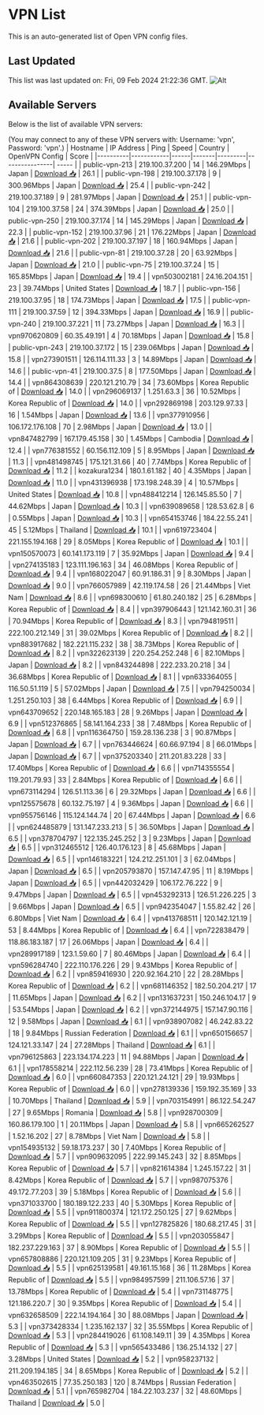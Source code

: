 # VPN List

This is an auto-generated list of Open VPN config files.

## Last Updated

This list was last updated on: Fri, 09 Feb 2024 21:22:36 GMT.
![Alt](https://repobeats.axiom.co/api/embed/186b98318ef1479477931607c1ad7d823f12451f.svg "Repobeats analytics image")

## Available Servers

Below is the list of available VPN servers:

(You may connect to any of these VPN servers with: Username: 'vpn', Password: 'vpn'.)
| Hostname | IP Address | Ping | Speed | Country | OpenVPN Config | Score |
|----------|------------|------|-------|---------|----------------| ----- |
| public-vpn-213 | 219.100.37.200 | 14 | 146.29Mbps | Japan | [Download 📥](./configs/server_0_JP.ovpn) | 26.1 |
| public-vpn-198 | 219.100.37.178 | 9 | 300.96Mbps | Japan | [Download 📥](./configs/server_1_JP.ovpn) | 25.4 |
| public-vpn-242 | 219.100.37.189 | 9 | 281.97Mbps | Japan | [Download 📥](./configs/server_2_JP.ovpn) | 25.1 |
| public-vpn-104 | 219.100.37.58 | 24 | 374.39Mbps | Japan | [Download 📥](./configs/server_3_JP.ovpn) | 25.0 |
| public-vpn-250 | 219.100.37.174 | 14 | 145.29Mbps | Japan | [Download 📥](./configs/server_4_JP.ovpn) | 22.3 |
| public-vpn-152 | 219.100.37.96 | 21 | 176.22Mbps | Japan | [Download 📥](./configs/server_5_JP.ovpn) | 21.6 |
| public-vpn-202 | 219.100.37.197 | 18 | 160.94Mbps | Japan | [Download 📥](./configs/server_6_JP.ovpn) | 21.6 |
| public-vpn-81 | 219.100.37.28 | 20 | 63.92Mbps | Japan | [Download 📥](./configs/server_7_JP.ovpn) | 21.0 |
| public-vpn-75 | 219.100.37.24 | 15 | 165.85Mbps | Japan | [Download 📥](./configs/server_8_JP.ovpn) | 19.4 |
| vpn503002181 | 24.16.204.151 | 23 | 39.74Mbps | United States | [Download 📥](./configs/server_9_US.ovpn) | 18.7 |
| public-vpn-156 | 219.100.37.95 | 18 | 174.73Mbps | Japan | [Download 📥](./configs/server_10_JP.ovpn) | 17.5 |
| public-vpn-111 | 219.100.37.59 | 12 | 394.33Mbps | Japan | [Download 📥](./configs/server_11_JP.ovpn) | 16.9 |
| public-vpn-240 | 219.100.37.221 | 11 | 73.27Mbps | Japan | [Download 📥](./configs/server_12_JP.ovpn) | 16.3 |
| vpn970620809 | 60.35.49.191 | 4 | 70.18Mbps | Japan | [Download 📥](./configs/server_13_JP.ovpn) | 15.8 |
| public-vpn-243 | 219.100.37.172 | 15 | 239.06Mbps | Japan | [Download 📥](./configs/server_14_JP.ovpn) | 15.8 |
| vpn273901511 | 126.114.111.33 | 3 | 14.89Mbps | Japan | [Download 📥](./configs/server_15_JP.ovpn) | 14.6 |
| public-vpn-41 | 219.100.37.5 | 8 | 177.50Mbps | Japan | [Download 📥](./configs/server_16_JP.ovpn) | 14.4 |
| vpn864308639 | 220.121.210.79 | 34 | 73.60Mbps | Korea Republic of | [Download 📥](./configs/server_17_KR.ovpn) | 14.0 |
| vpn296069137 | 1.251.63.3 | 36 | 10.52Mbps | Korea Republic of | [Download 📥](./configs/server_18_KR.ovpn) | 14.0 |
| vpn292869198 | 203.129.97.33 | 16 | 1.54Mbps | Japan | [Download 📥](./configs/server_19_JP.ovpn) | 13.6 |
| vpn377910956 | 106.172.176.108 | 70 | 2.98Mbps | Japan | [Download 📥](./configs/server_20_JP.ovpn) | 13.0 |
| vpn847482799 | 167.179.45.158 | 30 | 1.45Mbps | Cambodia | [Download 📥](./configs/server_21_KH.ovpn) | 12.4 |
| vpn776381552 | 60.156.112.109 | 5 | 8.95Mbps | Japan | [Download 📥](./configs/server_22_JP.ovpn) | 11.3 |
| vpn481498745 | 175.121.31.66 | 40 | 7.74Mbps | Korea Republic of | [Download 📥](./configs/server_23_KR.ovpn) | 11.2 |
| kozakura1234 | 180.1.61.182 | 40 | 4.35Mbps | Japan | [Download 📥](./configs/server_24_JP.ovpn) | 11.0 |
| vpn431396938 | 173.198.248.39 | 4 | 10.57Mbps | United States | [Download 📥](./configs/server_25_US.ovpn) | 10.8 |
| vpn488412214 | 126.145.85.50 | 7 | 44.62Mbps | Japan | [Download 📥](./configs/server_26_JP.ovpn) | 10.3 |
| vpn639089658 | 128.53.62.8 | 6 | 0.55Mbps | Japan | [Download 📥](./configs/server_27_JP.ovpn) | 10.3 |
| vpn654153746 | 184.22.55.241 | 45 | 5.12Mbps | Thailand | [Download 📥](./configs/server_28_TH.ovpn) | 10.1 |
| vpn619723404 | 221.155.194.168 | 29 | 8.05Mbps | Korea Republic of | [Download 📥](./configs/server_29_KR.ovpn) | 10.1 |
| vpn150570073 | 60.141.173.119 | 7 | 35.92Mbps | Japan | [Download 📥](./configs/server_30_JP.ovpn) | 9.4 |
| vpn274135183 | 123.111.196.163 | 34 | 46.08Mbps | Korea Republic of | [Download 📥](./configs/server_31_KR.ovpn) | 9.4 |
| vpn168022047 | 60.91.186.31 | 9 | 8.30Mbps | Japan | [Download 📥](./configs/server_32_JP.ovpn) | 9.0 |
| vpn766057989 | 42.119.174.58 | 26 | 21.44Mbps | Viet Nam | [Download 📥](./configs/server_33_VN.ovpn) | 8.6 |
| vpn698300610 | 61.80.240.182 | 25 | 6.28Mbps | Korea Republic of | [Download 📥](./configs/server_34_KR.ovpn) | 8.4 |
| vpn397906443 | 121.142.160.31 | 36 | 70.94Mbps | Korea Republic of | [Download 📥](./configs/server_35_KR.ovpn) | 8.3 |
| vpn794819511 | 222.100.212.149 | 31 | 39.02Mbps | Korea Republic of | [Download 📥](./configs/server_36_KR.ovpn) | 8.2 |
| vpn883917682 | 182.221.115.232 | 38 | 38.73Mbps | Korea Republic of | [Download 📥](./configs/server_37_KR.ovpn) | 8.2 |
| vpn322623139 | 220.254.252.248 | 6 | 82.10Mbps | Japan | [Download 📥](./configs/server_38_JP.ovpn) | 8.2 |
| vpn843244898 | 222.233.20.218 | 34 | 36.68Mbps | Korea Republic of | [Download 📥](./configs/server_39_KR.ovpn) | 8.1 |
| vpn633364055 | 116.50.51.119 | 5 | 57.02Mbps | Japan | [Download 📥](./configs/server_40_JP.ovpn) | 7.5 |
| vpn794250034 | 1.251.250.103 | 38 | 6.44Mbps | Korea Republic of | [Download 📥](./configs/server_41_KR.ovpn) | 6.9 |
| vpn643709652 | 220.148.165.183 | 28 | 9.26Mbps | Japan | [Download 📥](./configs/server_42_JP.ovpn) | 6.9 |
| vpn512376865 | 58.141.164.233 | 38 | 7.48Mbps | Korea Republic of | [Download 📥](./configs/server_43_KR.ovpn) | 6.8 |
| vpn116364750 | 159.28.136.238 | 3 | 90.87Mbps | Japan | [Download 📥](./configs/server_44_JP.ovpn) | 6.7 |
| vpn763446624 | 60.66.97.194 | 8 | 66.01Mbps | Japan | [Download 📥](./configs/server_45_JP.ovpn) | 6.7 |
| vpn375203340 | 211.201.83.228 | 33 | 17.40Mbps | Korea Republic of | [Download 📥](./configs/server_46_KR.ovpn) | 6.6 |
| vpn714355554 | 119.201.79.93 | 33 | 2.84Mbps | Korea Republic of | [Download 📥](./configs/server_47_KR.ovpn) | 6.6 |
| vpn673114294 | 126.51.113.36 | 6 | 29.32Mbps | Japan | [Download 📥](./configs/server_48_JP.ovpn) | 6.6 |
| vpn125575678 | 60.132.75.197 | 4 | 9.36Mbps | Japan | [Download 📥](./configs/server_49_JP.ovpn) | 6.6 |
| vpn955756146 | 115.124.144.74 | 20 | 67.44Mbps | Japan | [Download 📥](./configs/server_50_JP.ovpn) | 6.6 |
| vpn624485879 | 131.147.233.213 | 5 | 36.50Mbps | Japan | [Download 📥](./configs/server_51_JP.ovpn) | 6.5 |
| vpn378704797 | 122.135.245.252 | 3 | 9.23Mbps | Japan | [Download 📥](./configs/server_52_JP.ovpn) | 6.5 |
| vpn312465512 | 126.40.176.123 | 8 | 45.68Mbps | Japan | [Download 📥](./configs/server_53_JP.ovpn) | 6.5 |
| vpn146183221 | 124.212.251.101 | 3 | 62.04Mbps | Japan | [Download 📥](./configs/server_54_JP.ovpn) | 6.5 |
| vpn205793870 | 157.147.47.95 | 11 | 8.19Mbps | Japan | [Download 📥](./configs/server_55_JP.ovpn) | 6.5 |
| vpn442032429 | 106.172.76.222 | 9 | 9.47Mbps | Japan | [Download 📥](./configs/server_56_JP.ovpn) | 6.5 |
| vpn453292313 | 126.51.226.225 | 3 | 9.66Mbps | Japan | [Download 📥](./configs/server_57_JP.ovpn) | 6.5 |
| vpn942354047 | 1.55.82.42 | 26 | 6.80Mbps | Viet Nam | [Download 📥](./configs/server_58_VN.ovpn) | 6.4 |
| vpn413768511 | 120.142.121.19 | 53 | 8.44Mbps | Korea Republic of | [Download 📥](./configs/server_59_KR.ovpn) | 6.4 |
| vpn722838479 | 118.86.183.187 | 17 | 26.06Mbps | Japan | [Download 📥](./configs/server_60_JP.ovpn) | 6.4 |
| vpn289917189 | 123.1.59.60 | 7 | 80.46Mbps | Japan | [Download 📥](./configs/server_61_JP.ovpn) | 6.4 |
| vpn596284740 | 222.110.176.226 | 29 | 9.43Mbps | Korea Republic of | [Download 📥](./configs/server_62_KR.ovpn) | 6.2 |
| vpn859416930 | 220.92.164.210 | 22 | 28.28Mbps | Korea Republic of | [Download 📥](./configs/server_63_KR.ovpn) | 6.2 |
| vpn681146352 | 182.50.204.217 | 17 | 11.65Mbps | Japan | [Download 📥](./configs/server_64_JP.ovpn) | 6.2 |
| vpn131637231 | 150.246.104.17 | 9 | 53.54Mbps | Japan | [Download 📥](./configs/server_65_JP.ovpn) | 6.2 |
| vpn372144975 | 157.147.90.116 | 12 | 9.58Mbps | Japan | [Download 📥](./configs/server_66_JP.ovpn) | 6.1 |
| vpn938907082 | 46.242.83.22 | 18 | 9.84Mbps | Russian Federation | [Download 📥](./configs/server_67_RU.ovpn) | 6.1 |
| vpn650156657 | 124.121.33.147 | 24 | 27.28Mbps | Thailand | [Download 📥](./configs/server_68_TH.ovpn) | 6.1 |
| vpn796125863 | 223.134.174.223 | 11 | 94.88Mbps | Japan | [Download 📥](./configs/server_69_JP.ovpn) | 6.1 |
| vpn178558214 | 222.112.56.239 | 28 | 73.41Mbps | Korea Republic of | [Download 📥](./configs/server_70_KR.ovpn) | 6.0 |
| vpn660847353 | 220.121.24.121 | 29 | 19.93Mbps | Korea Republic of | [Download 📥](./configs/server_71_KR.ovpn) | 6.0 |
| vpn278139336 | 159.192.35.169 | 33 | 10.70Mbps | Thailand | [Download 📥](./configs/server_72_TH.ovpn) | 5.9 |
| vpn703154991 | 86.122.54.247 | 27 | 9.65Mbps | Romania | [Download 📥](./configs/server_73_RO.ovpn) | 5.8 |
| vpn928700309 | 160.86.179.100 | 1 | 20.11Mbps | Japan | [Download 📥](./configs/server_74_JP.ovpn) | 5.8 |
| vpn665262527 | 1.52.16.202 | 27 | 8.78Mbps | Viet Nam | [Download 📥](./configs/server_75_VN.ovpn) | 5.8 |
| vpn154935132 | 59.18.173.237 | 30 | 7.40Mbps | Korea Republic of | [Download 📥](./configs/server_76_KR.ovpn) | 5.7 |
| vpn909632095 | 222.99.145.243 | 32 | 8.85Mbps | Korea Republic of | [Download 📥](./configs/server_77_KR.ovpn) | 5.7 |
| vpn821614384 | 1.245.157.22 | 31 | 8.42Mbps | Korea Republic of | [Download 📥](./configs/server_78_KR.ovpn) | 5.7 |
| vpn987075376 | 49.172.77.203 | 39 | 5.18Mbps | Korea Republic of | [Download 📥](./configs/server_79_KR.ovpn) | 5.6 |
| vpn371033700 | 180.189.122.233 | 40 | 5.30Mbps | Korea Republic of | [Download 📥](./configs/server_80_KR.ovpn) | 5.5 |
| vpn911800374 | 121.172.250.125 | 27 | 9.62Mbps | Korea Republic of | [Download 📥](./configs/server_81_KR.ovpn) | 5.5 |
| vpn127825826 | 180.68.217.45 | 31 | 3.29Mbps | Korea Republic of | [Download 📥](./configs/server_82_KR.ovpn) | 5.5 |
| vpn203055847 | 182.237.229.163 | 37 | 8.90Mbps | Korea Republic of | [Download 📥](./configs/server_83_KR.ovpn) | 5.5 |
| vpn657808886 | 220.121.109.205 | 31 | 9.23Mbps | Korea Republic of | [Download 📥](./configs/server_84_KR.ovpn) | 5.5 |
| vpn625139581 | 49.161.15.168 | 36 | 11.28Mbps | Korea Republic of | [Download 📥](./configs/server_85_KR.ovpn) | 5.5 |
| vpn984957599 | 211.106.57.16 | 37 | 13.78Mbps | Korea Republic of | [Download 📥](./configs/server_86_KR.ovpn) | 5.4 |
| vpn731148775 | 121.186.220.7 | 30 | 9.35Mbps | Korea Republic of | [Download 📥](./configs/server_87_KR.ovpn) | 5.4 |
| vpn632658509 | 222.14.194.164 | 30 | 88.08Mbps | Japan | [Download 📥](./configs/server_88_JP.ovpn) | 5.3 |
| vpn373428334 | 1.235.162.137 | 32 | 35.55Mbps | Korea Republic of | [Download 📥](./configs/server_89_KR.ovpn) | 5.3 |
| vpn284419026 | 61.108.149.11 | 39 | 4.35Mbps | Korea Republic of | [Download 📥](./configs/server_90_KR.ovpn) | 5.3 |
| vpn565433486 | 136.25.14.132 | 27 | 3.28Mbps | United States | [Download 📥](./configs/server_91_US.ovpn) | 5.2 |
| vpn958237132 | 211.209.194.185 | 34 | 8.65Mbps | Korea Republic of | [Download 📥](./configs/server_92_KR.ovpn) | 5.2 |
| vpn463502615 | 77.35.250.183 | 120 | 8.74Mbps | Russian Federation | [Download 📥](./configs/server_93_RU.ovpn) | 5.1 |
| vpn765982704 | 184.22.103.237 | 32 | 48.60Mbps | Thailand | [Download 📥](./configs/server_94_TH.ovpn) | 5.0 |
